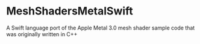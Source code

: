 # MeshShadersMetalSwift
A Swift language port of the Apple Metal 3.0 mesh shader sample code that was originally written in C++

